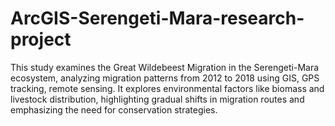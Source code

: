 # ArcGIS-Serengeti-Mara-research-project
This study examines the Great Wildebeest Migration in the Serengeti-Mara ecosystem, analyzing migration patterns from 2012 to 2018 using GIS, GPS tracking, remote sensing. It explores environmental factors like biomass and livestock distribution, highlighting gradual shifts in migration routes and emphasizing the need for conservation strategies.
